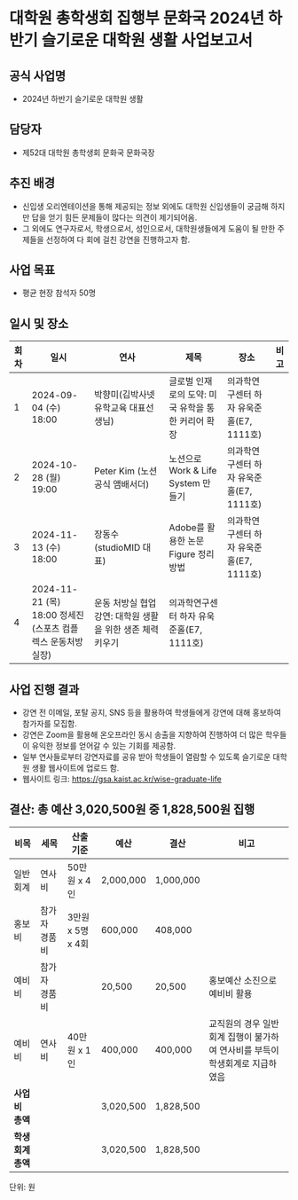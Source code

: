 # 대학원 총학생회 집행부 문화국 2024년 하반기 슬기로운 대학원 생활 사업보고서

## 공식 사업명
-	2024년 하반기 슬기로운 대학원 생활

## 담당자
-	제52대 대학원 총학생회 문화국 문화국장

## 추진 배경
-	신입생 오리엔테이션을 통해 제공되는 정보 외에도 대학원 신입생들이 궁금해 하지만 답을 얻기 힘든 문제들이 많다는 의견이 제기되어옴.
-	그 외에도 연구자로서, 학생으로서, 성인으로서, 대학원생들에게 도움이 될 만한 주제들을 선정하여 다 회에 걸친 강연을 진행하고자 함.

## 사업 목표
-	평균 현장 참석자 50명

## 일시 및 장소
|**회차**|**일시**|**연사**|**제목**|**장소**|**비고**|
|--|--|--|--|--|--|
| 1 | 2024-09-04 (수) 18:00	| 박향미(김박사넷 유학교육 대표선생님) |	글로벌 인재로의 도약: 미국 유학을 통한 커리어 확장 |	의과학연구센터 하자 유욱준홀(E7, 1111호) | |
| 2 | 2024-10-28 (월) 19:00	| Peter Kim (노션 공식 앰배서더) |	노션으로 Work & Life System 만들기 |	의과학연구센터 하자 유욱준홀(E7, 1111호) | |
| 3 | 2024-11-13 (수) 18:00	| 장동수(studioMID 대표)	| Adobe를 활용한 논문 Figure 정리 방법	| 의과학연구센터 하자 유욱준홀(E7, 1111호) | |
| 4 | 2024-11-21 (목) 18:00	정세진(스포츠 컴플렉스 운동처방실장)	| 운동 처방실 협업 강연: 대학원 생활을 위한 생존 체력 키우기 | 의과학연구센터 하자 유욱준홀(E7, 1111호) | |

## 사업 진행 결과
-	강연 전 이메일, 포탈 공지, SNS 등을 활용하여 학생들에게 강연에 대해 홍보하여 참가자를 모집함.
-	강연은 Zoom을 활용해 온오프라인 동시 송출을 지향하여 진행하여 더 많은 학우들이 유익한 정보를 얻어갈 수 있는 기회를 제공함.
-	일부 연사들로부터 강연자료를 공유 받아 학생들이 열람할 수 있도록 슬기로운 대학원 생활 웹사이트에 업로드 함.
-	웹사이트 링크:  https://gsa.kaist.ac.kr/wise-graduate-life

## 결산: 총 예산 3,020,500원 중 1,828,500원 집행
|**비목**|**세목**|**산출 기준**|**예산**|**결산**|**비고**|
|--|--|--|--|--|--|
|일반회계 | 연사비 | 50만원 x 4인 | 2,000,000 | 1,000,000 ||
|홍보비 | 참가자 경품비 | 3만원 x 5명 x 4회 | 600,000 | 408,000 ||
|예비비 | 참가자 경품비 | | 20,500 | 20,500 | 홍보예산 소진으로 예비비 활용 |
|예비비 | 연사비 | 40만원 x 1인 | 400,000 | 400,000 | 교직원의 경우 일반회계 집행이 불가하여 연사비를 부득이 학생회계로 지급하였음 |
|**사업비 총액**||| 3,020,500 |  1,828,500 ||
|**학생회계총액**||| 3,020,500 |  1,828,500 ||

단위: 원
